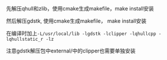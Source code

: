 先解压qhull和zlib，使用cmake生成makefile，make install安装

然后解压gdstk, 使用cmake生成makefile， make install安装

在编译时加上`-L/usr/local/lib -lgdstk -lclipper -lqhullcpp -lqhullstatic_r -lz`

注意gdstk解压包中external/中的clipper也需要单独安装
